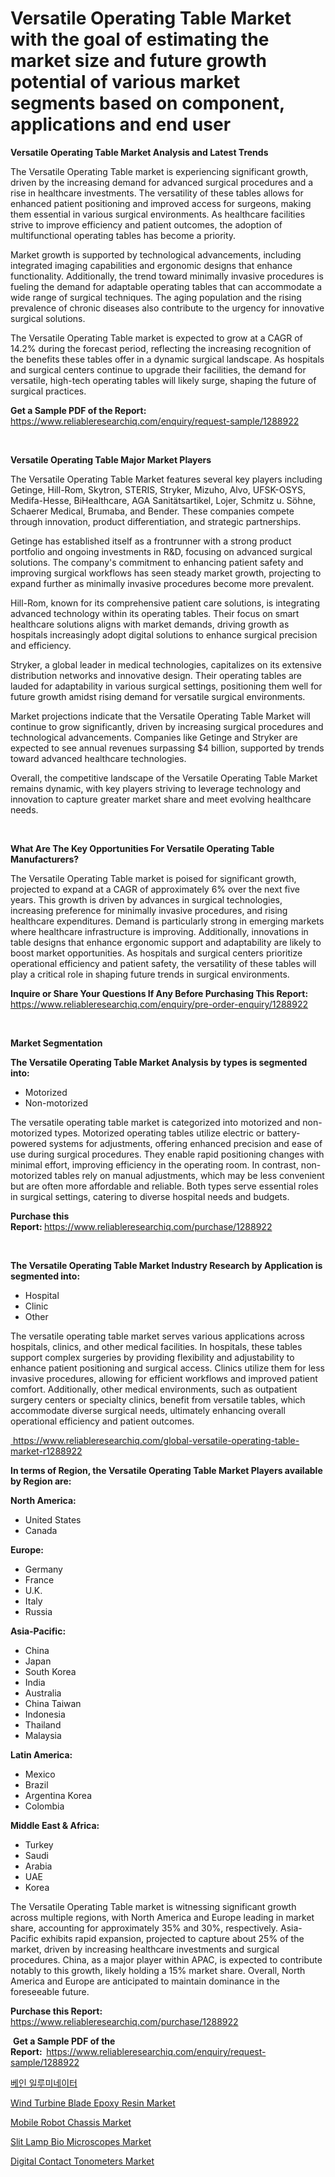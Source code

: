 <p><h1>Versatile Operating Table Market with the goal of estimating the market size and future growth potential of various market segments based on component, applications and end user</h1></p><p><strong>Versatile Operating Table Market Analysis and Latest Trends</strong></p>
<p><p>The Versatile Operating Table market is experiencing significant growth, driven by the increasing demand for advanced surgical procedures and a rise in healthcare investments. The versatility of these tables allows for enhanced patient positioning and improved access for surgeons, making them essential in various surgical environments. As healthcare facilities strive to improve efficiency and patient outcomes, the adoption of multifunctional operating tables has become a priority.</p><p>Market growth is supported by technological advancements, including integrated imaging capabilities and ergonomic designs that enhance functionality. Additionally, the trend toward minimally invasive procedures is fueling the demand for adaptable operating tables that can accommodate a wide range of surgical techniques. The aging population and the rising prevalence of chronic diseases also contribute to the urgency for innovative surgical solutions.</p><p>The Versatile Operating Table market is expected to grow at a CAGR of 14.2% during the forecast period, reflecting the increasing recognition of the benefits these tables offer in a dynamic surgical landscape. As hospitals and surgical centers continue to upgrade their facilities, the demand for versatile, high-tech operating tables will likely surge, shaping the future of surgical practices.</p></p>
<p><strong>Get a Sample PDF of the Report:&nbsp;</strong> <a href="https://www.reliableresearchiq.com/enquiry/request-sample/1288922?utm_campaign=99&utm_medium=2&utm_source=Github&utm_content=ia&utm_term=26102024&utm_id=versatile-operating-table">https://www.reliableresearchiq.com/enquiry/request-sample/1288922</a></p>
<p>&nbsp;</p>
<p><strong>Versatile Operating Table Major Market Players</strong></p>
<p><p>The Versatile Operating Table Market features several key players including Getinge, Hill-Rom, Skytron, STERIS, Stryker, Mizuho, Alvo, UFSK-OSYS, Medifa-Hesse, BiHealthcare, AGA Sanitätsartikel, Lojer, Schmitz u. Söhne, Schaerer Medical, Brumaba, and Bender. These companies compete through innovation, product differentiation, and strategic partnerships.</p><p>Getinge has established itself as a frontrunner with a strong product portfolio and ongoing investments in R&D, focusing on advanced surgical solutions. The company's commitment to enhancing patient safety and improving surgical workflows has seen steady market growth, projecting to expand further as minimally invasive procedures become more prevalent.</p><p>Hill-Rom, known for its comprehensive patient care solutions, is integrating advanced technology within its operating tables. Their focus on smart healthcare solutions aligns with market demands, driving growth as hospitals increasingly adopt digital solutions to enhance surgical precision and efficiency.</p><p>Stryker, a global leader in medical technologies, capitalizes on its extensive distribution networks and innovative design. Their operating tables are lauded for adaptability in various surgical settings, positioning them well for future growth amidst rising demand for versatile surgical environments.</p><p>Market projections indicate that the Versatile Operating Table Market will continue to grow significantly, driven by increasing surgical procedures and technological advancements. Companies like Getinge and Stryker are expected to see annual revenues surpassing $4 billion, supported by trends toward advanced healthcare technologies.</p><p>Overall, the competitive landscape of the Versatile Operating Table Market remains dynamic, with key players striving to leverage technology and innovation to capture greater market share and meet evolving healthcare needs.</p></p>
<p>&nbsp;</p>
<p><strong>What Are The Key Opportunities For Versatile Operating Table Manufacturers?</strong></p>
<p><p>The Versatile Operating Table market is poised for significant growth, projected to expand at a CAGR of approximately 6% over the next five years. This growth is driven by advances in surgical technologies, increasing preference for minimally invasive procedures, and rising healthcare expenditures. Demand is particularly strong in emerging markets where healthcare infrastructure is improving. Additionally, innovations in table designs that enhance ergonomic support and adaptability are likely to boost market opportunities. As hospitals and surgical centers prioritize operational efficiency and patient safety, the versatility of these tables will play a critical role in shaping future trends in surgical environments.</p></p>
<p><strong>Inquire or Share Your Questions If Any Before Purchasing This Report:</strong> <a href="https://www.reliableresearchiq.com/enquiry/pre-order-enquiry/1288922?utm_campaign=99&utm_medium=2&utm_source=Github&utm_content=ia&utm_term=26102024&utm_id=versatile-operating-table">https://www.reliableresearchiq.com/enquiry/pre-order-enquiry/1288922</a></p>
<p>&nbsp;</p>
<p><strong>Market Segmentation</strong></p>
<p><strong>The Versatile Operating Table Market Analysis by types is segmented into:</strong></p>
<p><ul><li>Motorized</li><li>Non-motorized</li></ul></p>
<p><p>The versatile operating table market is categorized into motorized and non-motorized types. Motorized operating tables utilize electric or battery-powered systems for adjustments, offering enhanced precision and ease of use during surgical procedures. They enable rapid positioning changes with minimal effort, improving efficiency in the operating room. In contrast, non-motorized tables rely on manual adjustments, which may be less convenient but are often more affordable and reliable. Both types serve essential roles in surgical settings, catering to diverse hospital needs and budgets.</p></p>
<p><strong>Purchase this Report:&nbsp;</strong><a href="https://www.reliableresearchiq.com/purchase/1288922?utm_campaign=99&utm_medium=2&utm_source=Github&utm_content=ia&utm_term=26102024&utm_id=versatile-operating-table">https://www.reliableresearchiq.com/purchase/1288922</a></p>
<p>&nbsp;</p>
<p><strong>The Versatile Operating Table Market Industry Research by Application is segmented into:</strong></p>
<p><ul><li>Hospital</li><li>Clinic</li><li>Other</li></ul></p>
<p><p>The versatile operating table market serves various applications across hospitals, clinics, and other medical facilities. In hospitals, these tables support complex surgeries by providing flexibility and adjustability to enhance patient positioning and surgical access. Clinics utilize them for less invasive procedures, allowing for efficient workflows and improved patient comfort. Additionally, other medical environments, such as outpatient surgery centers or specialty clinics, benefit from versatile tables, which accommodate diverse surgical needs, ultimately enhancing overall operational efficiency and patient outcomes.</p></p>
<p><a href="https://www.reliableresearchiq.com/global-versatile-operating-table-market-r1288922?utm_campaign=99&utm_medium=2&utm_source=Github&utm_content=ia&utm_term=26102024&utm_id=versatile-operating-table">&nbsp;https://www.reliableresearchiq.com/global-versatile-operating-table-market-r1288922</a></p>
<p><strong>In terms of Region, the Versatile Operating Table Market Players available by Region are:</strong></p>
<p>
    <p> <strong> North America: </strong>
        <ul>
            <li>United States</li>
            <li>Canada</li>
        </ul>
        </p> 
    <p> <strong> Europe: </strong>
        <ul>
            <li>Germany</li>
            <li>France</li>
            <li>U.K.</li>
            <li>Italy</li>
            <li>Russia</li>
        </ul>
        </p> 
    <p> <strong> Asia-Pacific: </strong>
        <ul>
            <li>China</li>
            <li>Japan</li>
            <li>South Korea</li>
            <li>India</li>
            <li>Australia</li>
            <li>China Taiwan</li>
            <li>Indonesia</li>
            <li>Thailand</li>
            <li>Malaysia</li>
        </ul>
        </p> 
    <p> <strong> Latin America: </strong>
        <ul>
            <li>Mexico</li>
            <li>Brazil</li>
            <li>Argentina Korea</li>
            <li>Colombia</li>
        </ul>
        </p> 
    <p> <strong> Middle East & Africa: </strong>
        <ul>
            <li>Turkey</li>
            <li>Saudi</li>
            <li>Arabia</li>
            <li>UAE</li>
            <li>Korea</li>
        </ul>
    </p>
    </p>
<p><p>The Versatile Operating Table market is witnessing significant growth across multiple regions, with North America and Europe leading in market share, accounting for approximately 35% and 30%, respectively. Asia-Pacific exhibits rapid expansion, projected to capture about 25% of the market, driven by increasing healthcare investments and surgical procedures. China, as a major player within APAC, is expected to contribute notably to this growth, likely holding a 15% market share. Overall, North America and Europe are anticipated to maintain dominance in the foreseeable future.</p></p>
<p><strong>Purchase this Report: </strong><a href="https://www.reliableresearchiq.com/purchase/1288922?utm_campaign=99&utm_medium=2&utm_source=Github&utm_content=ia&utm_term=26102024&utm_id=versatile-operating-table">https://www.reliableresearchiq.com/purchase/1288922</a></p>
<p>&nbsp;<strong>Get a Sample PDF of the Report:&nbsp;&nbsp;</strong><a href="https://www.reliableresearchiq.com/enquiry/request-sample/1288922?utm_campaign=99&utm_medium=2&utm_source=Github&utm_content=ia&utm_term=26102024&utm_id=versatile-operating-table">https://www.reliableresearchiq.com/enquiry/request-sample/1288922</a></p>
<p><strong></strong></p>
<p><p><a href="https://github.com/sougarounis/Market-Research-Report-List-6/blob/main/672683520735.md?utm_campaign=99&utm_medium=2&utm_source=Github&utm_content=ia&utm_term=26102024&utm_id=versatile-operating-table">베인 일루미네이터</a></p><p><a href="https://www.linkedin.com/pulse/wind-turbine-blade-epoxy-resin-market-global-regional-analysis-nojzc?utm_campaign=99&utm_medium=2&utm_source=Github&utm_content=ia&utm_term=26102024&utm_id=versatile-operating-table">Wind Turbine Blade Epoxy Resin Market</a></p><p><a href="https://issuu.com/reportprime-2/docs/mobile-robot-chassis-market-size-20_61f7b5052e4233?utm_campaign=99&utm_medium=2&utm_source=Github&utm_content=ia&utm_term=26102024&utm_id=versatile-operating-table">Mobile Robot Chassis Market</a></p><p><a href="https://github.com/ibbiechinotit/Market-Research-Report-List-1/blob/main/slit-lamp-bio-microscopes-market.md?utm_campaign=99&utm_medium=2&utm_source=Github&utm_content=ia&utm_term=26102024&utm_id=versatile-operating-table">Slit Lamp Bio Microscopes Market</a></p><p><a href="https://github.com/elseludvikoh/Market-Research-Report-List-1/blob/main/digital-contact-tonometers-market.md?utm_campaign=99&utm_medium=2&utm_source=Github&utm_content=ia&utm_term=26102024&utm_id=versatile-operating-table">Digital Contact Tonometers Market</a></p></p>